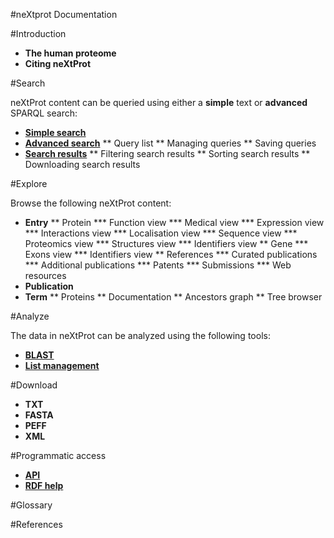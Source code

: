 #neXtprot Documentation

#Introduction

* **The human proteome**
* **Citing neXtProt**

#Search

neXtProt content can be queried using either a **simple** text or **advanced** SPARQL search:

* **[Simple search](/help/learn-simple-search)**
* **[Advanced search](/help/learn-advanced-search)**
** Query list
** Managing queries
** Saving queries
* **[Search results](/help/learn-search-results)** 
** Filtering search results
** Sorting search results
** Downloading search results

#Explore

Browse the following neXtProt content:

* **Entry**
** Protein
*** Function view
*** Medical view
*** Expression view
*** Interactions view
*** Localisation view
*** Sequence view
*** Proteomics view
*** Structures view
*** Identifiers view
** Gene
*** Exons view
*** Identifiers view
** References
*** Curated publications
*** Additional publications
*** Patents
*** Submissions
*** Web resources
* **Publication**
* **Term**
** Proteins
** Documentation
** Ancestors graph
** Tree browser


#Analyze

The data in neXtProt can be analyzed using the following tools:

* **[BLAST]()** 
* **[List management](/help/learn-protein-lists)** 

#Download

* **TXT**
* **FASTA**
* **PEFF**
* **XML**

#Programmatic access

* **[API](/help/learn-developer-api)**
* **[RDF help](/help/learn-developer-api)** 

#Glossary

#References
